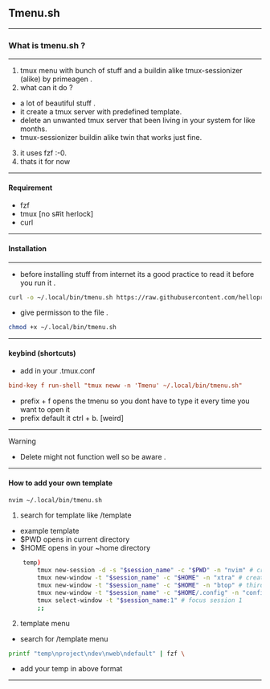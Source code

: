 ## Tmenu.sh

---

### What is tmenu.sh ?

---

1. tmux menu with bunch of stuff and a buildin alike tmux-sessionizer (alike) by primeagen .
2. what can it do ?

- a lot of beautiful stuff .
- it create a tmux server with predefined template.
- delete an unwanted tmux server that been living in your system for like months.
- tmux-sessionizer buildin alike twin that works just fine.

3. it uses fzf :-0.
4. thats it for now

---

#### Requirement

- fzf
- tmux [no s#it herlock]
- curl

---

#### Installation

---

- before installing stuff from internet its a good practice to read it before you run it .

```bash
curl -o ~/.local/bin/tmenu.sh https://raw.githubusercontent.com/hellopradeep69/Tmenu/main/tmenu.sh

```

- give permisson to the file .

```bash
chmod +x ~/.local/bin/tmenu.sh
```

---

#### keybind (shortcuts)

- add in your .tmux.conf

```.tmux.conf
bind-key f run-shell "tmux neww -n 'Tmenu' ~/.local/bin/tmenu.sh"
```

- prefix + f opens the tmenu so you dont have to type it every time you want to open it
- prefix default it ctrl + b. [weird]

---

> [!WARNING]

- Delete might not function well so be aware .

---

#### How to add your own template

```bash
nvim ~/.local/bin/tmenu.sh

```

1. search for template like /template

- example template
- $PWD opens in current directory
- $HOME opens in your ~home directory

```bash
    temp)
        tmux new-session -d -s "$session_name" -c "$PWD" -n "nvim" # create a window name nvim
        tmux new-window -t "$session_name" -c "$HOME" -n "xtra" # create second window name xtra
        tmux new-window -t "$session_name" -c "$HOME" -n "btop" # third window namely btop
        tmux new-window -t "$session_name" -c "$HOME/.config" -n "config" # -c open tmux server in .config dir
        tmux select-window -t "$session_name:1" # focus session 1
        ;;
```

2. template menu

- search for /template menu

```bash
printf "temp\nproject\ndev\nweb\ndefault" | fzf \
```

- add your temp in above format

---
